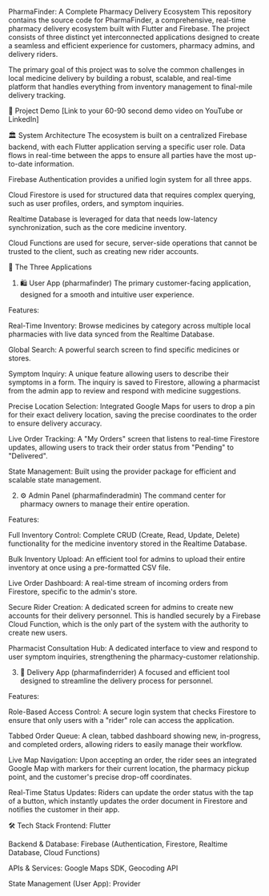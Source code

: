 PharmaFinder: A Complete Pharmacy Delivery Ecosystem
This repository contains the source code for PharmaFinder, a comprehensive, real-time pharmacy delivery ecosystem built with Flutter and Firebase. The project consists of three distinct yet interconnected applications designed to create a seamless and efficient experience for customers, pharmacy admins, and delivery riders.

The primary goal of this project was to solve the common challenges in local medicine delivery by building a robust, scalable, and real-time platform that handles everything from inventory management to final-mile delivery tracking.

🎥 Project Demo
[Link to your 60-90 second demo video on YouTube or LinkedIn]

🏛️ System Architecture
The ecosystem is built on a centralized Firebase backend, with each Flutter application serving a specific user role. Data flows in real-time between the apps to ensure all parties have the most up-to-date information.

Firebase Authentication provides a unified login system for all three apps.

Cloud Firestore is used for structured data that requires complex querying, such as user profiles, orders, and symptom inquiries.

Realtime Database is leveraged for data that needs low-latency synchronization, such as the core medicine inventory.

Cloud Functions are used for secure, server-side operations that cannot be trusted to the client, such as creating new rider accounts.

📱 The Three Applications
1. 🛍️ User App (pharmafinder)
The primary customer-facing application, designed for a smooth and intuitive user experience.

Features:

Real-Time Inventory: Browse medicines by category across multiple local pharmacies with live data synced from the Realtime Database.

Global Search: A powerful search screen to find specific medicines or stores.

Symptom Inquiry: A unique feature allowing users to describe their symptoms in a form. The inquiry is saved to Firestore, allowing a pharmacist from the admin app to review and respond with medicine suggestions.

Precise Location Selection: Integrated Google Maps for users to drop a pin for their exact delivery location, saving the precise coordinates to the order to ensure delivery accuracy.

Live Order Tracking: A "My Orders" screen that listens to real-time Firestore updates, allowing users to track their order status from "Pending" to "Delivered".

State Management: Built using the provider package for efficient and scalable state management.

2. ⚙️ Admin Panel (pharmafinderadmin)
The command center for pharmacy owners to manage their entire operation.

Features:

Full Inventory Control: Complete CRUD (Create, Read, Update, Delete) functionality for the medicine inventory stored in the Realtime Database.

Bulk Inventory Upload: An efficient tool for admins to upload their entire inventory at once using a pre-formatted CSV file.

Live Order Dashboard: A real-time stream of incoming orders from Firestore, specific to the admin's store.

Secure Rider Creation: A dedicated screen for admins to create new accounts for their delivery personnel. This is handled securely by a Firebase Cloud Function, which is the only part of the system with the authority to create new users.

Pharmacist Consultation Hub: A dedicated interface to view and respond to user symptom inquiries, strengthening the pharmacy-customer relationship.

3. 🛵 Delivery App (pharmafinderrider)
A focused and efficient tool designed to streamline the delivery process for personnel.

Features:

Role-Based Access Control: A secure login system that checks Firestore to ensure that only users with a "rider" role can access the application.

Tabbed Order Queue: A clean, tabbed dashboard showing new, in-progress, and completed orders, allowing riders to easily manage their workflow.

Live Map Navigation: Upon accepting an order, the rider sees an integrated Google Map with markers for their current location, the pharmacy pickup point, and the customer's precise drop-off coordinates.

Real-Time Status Updates: Riders can update the order status with the tap of a button, which instantly updates the order document in Firestore and notifies the customer in their app.

🛠️ Tech Stack
Frontend: Flutter

Backend & Database: Firebase (Authentication, Firestore, Realtime Database, Cloud Functions)

APIs & Services: Google Maps SDK, Geocoding API

State Management (User App): Provider
